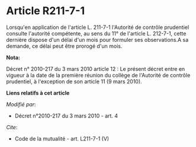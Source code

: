 # Article R211-7-1

Lorsqu'en application de l'article L. 211-7-1 l'Autorité de contrôle prudentiel consulte l'autorité compétente, au sens du
11° de l'article L. 212-7-1, cette dernière dispose d'un délai d'un mois pour formuler ses observations.A sa demande, ce
délai peut être prorogé d'un mois.

**Nota:**

Décret n° 2010-217 du 3 mars 2010 article 12 : Le présent décret entre en vigueur à la date de la première réunion du collège
de l'Autorité de contrôle prudentiel, à l'exception de son article 11 (9 mars 2010).

**Liens relatifs à cet article**

_Modifié par_:

  - Décret n°2010-217 du 3 mars 2010 - art. 4

_Cite_:

  - Code de la mutualité - art. L211-7-1 (V)
